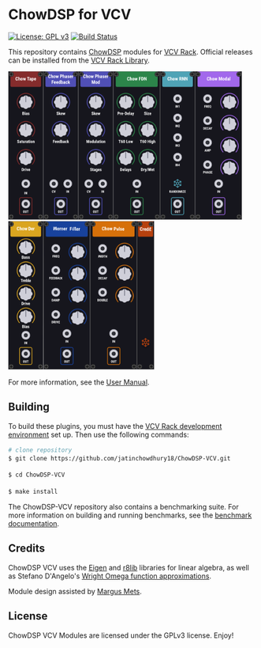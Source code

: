 # ChowDSP for VCV

[![License: GPL v3](https://img.shields.io/badge/License-GPLv3-blue.svg)](https://www.gnu.org/licenses/gpl-3.0)
[![Build Status](https://dev.azure.com/jatinchowdhury18/ChowDSP-VCV/_apis/build/status/jatinchowdhury18.ChowDSP-VCV?branchName=master)](https://dev.azure.com/jatinchowdhury18/ChowDSP-VCV/_build/latest?definitionId=1&branchName=master)

This repository contains [ChowDSP](https://ccrma.stanford.edu/~jatin/chowdsp) modules for [VCV Rack](https://vcvrack.com/). Official releases can be installed from the [VCV Rack Library](https://library.vcvrack.com/ChowDSP).

<img src="./doc/Screenshots/ChowTape.png" alt="Pic" height="300"><img src="./doc/Screenshots/ChowPhaserFeedback.png" alt="Pic" height="300"><img src="./doc/Screenshots/ChowPhaserMod.png" alt="Pic" height="300"><img src="./doc/Screenshots/ChowFDN.png" alt="Pic" height="300"><img src="./doc/Screenshots/ChowRNN.png" alt="Pic" height="300"><img src="./doc/Screenshots/ChowModal.png" alt="Pic" height="300"><img src="./doc/Screenshots/ChowDer.png" alt="Pic" height="300"><img src="./doc/Screenshots/Werner.png" alt="Pic" height="300"><img src="./doc/Screenshots/ChowPulse.png" alt="Pic" height="300"><img src="./doc/Screenshots/Credit.png" alt="Pic" height="300">

For more information, see the [User Manual](./doc/manual.md).

## Building
To build these plugins, you must have the [VCV Rack development environment](https://vcvrack.com/manual/Building#building-rack-plugins) set up. Then use the following commands:
```bash
# clone repository
$ git clone https://github.com/jatinchowdhury18/ChowDSP-VCV.git

$ cd ChowDSP-VCV

$ make install
```

The ChowDSP-VCV repository also contains a benchmarking suite. For more information on building and running benchmarks, see the [benchmark documentation](./doc/bench.md).

## Credits

ChowDSP VCV uses the [Eigen](http://eigen.tuxfamily.org/) and [r8lib](https://people.sc.fsu.edu/~jburkardt/f_src/r8lib/r8lib.html) libraries for linear algebra, as well as Stefano D'Angelo's [Wright Omega function approximations](http://www.dangelo.audio/dafx2019-omega.html).

Module design assisted by [Margus Mets](mailto:hello@mmcreative.eu).

## License

ChowDSP VCV Modules are licensed under the GPLv3 license. Enjoy!
